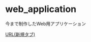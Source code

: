 # web_application
今まで制作したWeb用アプリケーション

<a href="https://sky84102.github.io/web_application/" target="_blank">URL(新規タブ)</a>	
